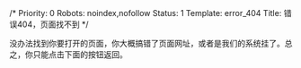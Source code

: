 /*
Priority: 0
Robots: noindex,nofollow
Status: 1
Template: error_404
Title: 错误404，页面找不到
*/
<p>没办法找到你要打开的页面，你大概搞错了页面网址，或者是我们的系统挂了。总之，你只能点击下面的按钮返回。</p>